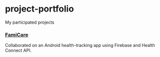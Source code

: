 # project-portfolio
My participated projects

### [FamiCare](https://github.com/ethan91024/FamiCare)
Collaborated on an Android health-tracking app using Firebase and Health Connect API.
